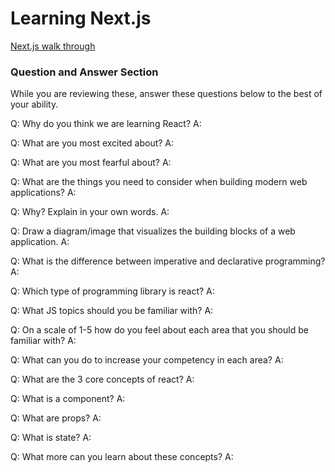 # Learning Next.js
[Next.js walk through](https://nextjs.org/learn/foundations/about-nextjs)

### Question and Answer Section
While you are reviewing these, answer these questions below to the best of your ability.

Q: Why do you think we are learning React?
A:

Q: What are you most excited about?
A:

Q: What are you most fearful about?
A:

Q: What are the things you need to consider when building modern web applications?
A:

Q: Why? Explain in your own words.
A:

Q: Draw a diagram/image that visualizes the building blocks of a web application.
A:

Q: What is the difference between imperative and declarative programming?
A:

Q: Which type of programming library is react?
A:

Q: What JS topics should you be familiar with?
A:

Q: On a scale of 1-5 how do you feel about each area that you should be familiar with?
A:

Q: What can you do to increase your competency in each area?
A:

Q: What are the 3 core concepts of react?
A:

Q: What is a component?
A:

Q: What are props?
A:

Q: What is state?
A:

Q: What more can you learn about these concepts?
A:
